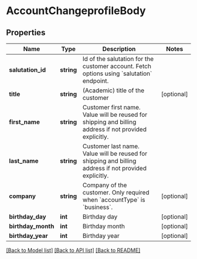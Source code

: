 # AccountChangeprofileBody

## Properties
Name | Type | Description | Notes
------------ | ------------- | ------------- | -------------
**salutation_id** | **string** | Id of the salutation for the customer account. Fetch options using &#x60;salutation&#x60; endpoint. | 
**title** | **string** | (Academic) title of the customer | [optional] 
**first_name** | **string** | Customer first name. Value will be reused for shipping and billing address if not provided explicitly. | 
**last_name** | **string** | Customer last name. Value will be reused for shipping and billing address if not provided explicitly. | 
**company** | **string** | Company of the customer. Only required when &#x60;accountType&#x60; is &#x60;business&#x60;. | [optional] 
**birthday_day** | **int** | Birthday day | [optional] 
**birthday_month** | **int** | Birthday month | [optional] 
**birthday_year** | **int** | Birthday year | [optional] 

[[Back to Model list]](../../README.md#documentation-for-models) [[Back to API list]](../../README.md#documentation-for-api-endpoints) [[Back to README]](../../README.md)

